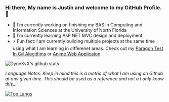 ### Hi there, My name is Justin and welcome to my GitHub Profile. 👋

- 🔭 I’m currently working on finishing my BAS in Computing and Information Sciences at the University of North Florida
- 🌱 I’m currently learning AsP.NET MVC design and deployment.
- ⚡ Fun fact: I am currently building multiple projects at the same time using what I am learning in differenet areas. 
Check out my [Paragon Test In C# Alogithms](https://github.com/DyneXvX/Paragon)
or
[Anime Web Applicaton](https://github.com/DyneXvX/Anime-Studio)


![DyneXvX's github stats](https://github-readme-stats.vercel.app/api?username=DyneXvX&show_icons=true&theme=tokyonight)

*Language Notes: Keep in mind this is a metric of what I am using on Github at any given time. This should be used as a reference and not a I only know this...*


[![Top Langs](https://github-readme-stats.vercel.app/api/top-langs/?username=DyneXvX&show_icons=true&theme=tokyonight)](https://github.com/DyneXvX/github-readme-stats)



<!--
**DyneXvX/DyneXvX** is a ✨ _special_ ✨ repository because its `README.md` (this file) appears on your GitHub profile.

Here are some ideas to get you started:



- 👯 I’m looking to collaborate on ...
- 🤔 I’m looking for help with ...
- 💬 Ask me about ...
- 📫 How to reach me: ...
- 😄 Pronouns: ...

-->
